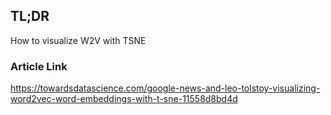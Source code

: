 ## TL;DR
How to visualize W2V with TSNE
### Article Link
https://towardsdatascience.com/google-news-and-leo-tolstoy-visualizing-word2vec-word-embeddings-with-t-sne-11558d8bd4d